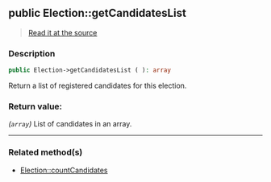 ## public Election::getCandidatesList

> [Read it at the source](https://github.com/julien-boudry/Condorcet/blob/master/src/ElectionProcess/CandidatesProcess.php#L46)

### Description    

```php
public Election->getCandidatesList ( ): array
```

Return a list of registered candidates for this election.
    

### Return value:   

*(```array```)* List of candidates in an array.


---------------------------------------

### Related method(s)      

* [Election::countCandidates](/Docs/ApiReferences/Election%20Class/public%20Election--countCandidates.md)    

